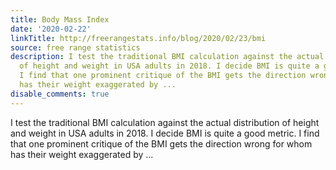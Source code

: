 ```yaml
---
title: Body Mass Index
date: '2020-02-22'
linkTitle: http://freerangestats.info/blog/2020/02/23/bmi
source: free range statistics
description: I test the traditional BMI calculation against the actual distribution
  of height and weight in USA adults in 2018. I decide BMI is quite a good metric.
  I find that one prominent critique of the BMI gets the direction wrong for whom
  has their weight exaggerated by ...
disable_comments: true
---
```

I test the traditional BMI calculation against the actual distribution of height and weight in USA adults in 2018. I decide BMI is quite a good metric. I find that one prominent critique of the BMI gets the direction wrong for whom has their weight exaggerated by ...